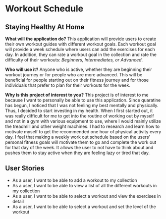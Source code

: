 # Workout Schedule

## Staying Healthy At Home


**What will the application do?**
This application will provide users to create their own workout guides with different workout goals. Each workout goal
will provide a week schedule where users can add the exercises for each day. In addition, they can rate a workout goal 
in the collection and rate the difficulty of their workouts: *Beginners, Intermediates, or Advanced*.

**Who will use it?**
Anyone who is active, whether they are beginning their workout journey or for people who are more advanced.
This will be beneficial for people starting out on their fitness journey and for those individuals that prefer to 
plan for their workouts for the week.

**Why is this project of interest to you?**
This project is of interest to me because I want to personally be able to use this application. Since quaratine has 
begun, I noticed that I was not feeling my best mentally and physically. Thus, I decided to start investing in my 
health. When I first started out, it was really difficult for me to get into the routine of working out by myself and 
not in a gym with various equipment to use, where I would mainly utilize the treadmill and other weight machines. I had 
to research and learn how to motivate myself to get the recommended one hour of physical activity every day.
I feel that making a weekly work out schedule based on the users' personal fitness goals will motivate them to go and 
complete the work out for that day of the week. It allows the user to not have to think about and pushes them to stay
active when they are feeling lazy or tired that day. 

## User Stories
- As a user, I want to be able to add a workout to my collection
- As a user, I want to be able to view a list of all the different workouts in my collection
- As a user, I want to be able to select a workout and view the exercises in detail
- As a user, I want to be able to select a workout and set the level of the workout